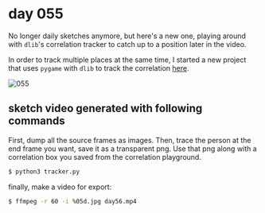 # day 055

No longer daily sketches anymore, but here's a new one, playing around with `dlib`'s correlation tracker to catch up to a position later in the video.

In order to track multiple places at the same time, I started a new project that uses `pygame` with `dlib` to track the correlation [here](https://github.com/burningion/correlation-tracking-playground).

![055](https://github.com/burningion/daily-sketches/raw/master/055/images/00352.png)

## sketch video generated with following commands

First, dump all the source frames as images. Then, trace the person at the end frame you want, save it as a transparent png. Use that png along with a correlation box you saved from the correlation playground.

```bash
$ python3 tracker.py
```

finally, make a video for export:

```bash
$ ffmpeg -r 60 -i %05d.jpg day56.mp4
```
